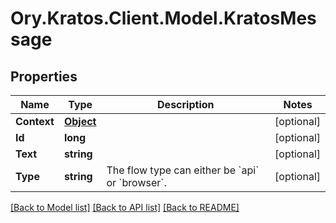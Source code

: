 # Ory.Kratos.Client.Model.KratosMessage
## Properties

Name | Type | Description | Notes
------------ | ------------- | ------------- | -------------
**Context** | [**Object**](.md) |  | [optional] 
**Id** | **long** |  | [optional] 
**Text** | **string** |  | [optional] 
**Type** | **string** | The flow type can either be &#x60;api&#x60; or &#x60;browser&#x60;. | [optional] 

[[Back to Model list]](../README.md#documentation-for-models) [[Back to API list]](../README.md#documentation-for-api-endpoints) [[Back to README]](../README.md)

